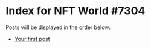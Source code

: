 # Index for NFT World #7304
Posts will be displayed in the order below:

- [Your first post](./001-first.md)

